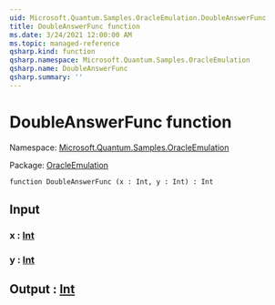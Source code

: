 ```yaml
---
uid: Microsoft.Quantum.Samples.OracleEmulation.DoubleAnswerFunc
title: DoubleAnswerFunc function
ms.date: 3/24/2021 12:00:00 AM
ms.topic: managed-reference
qsharp.kind: function
qsharp.namespace: Microsoft.Quantum.Samples.OracleEmulation
qsharp.name: DoubleAnswerFunc
qsharp.summary: ''
---
```


# DoubleAnswerFunc function

Namespace: [Microsoft.Quantum.Samples.OracleEmulation](xref:Microsoft.Quantum.Samples.OracleEmulation)

Package: [OracleEmulation](https://nuget.org/packages/OracleEmulation)




```qsharp
function DoubleAnswerFunc (x : Int, y : Int) : Int
```


## Input

### x : [Int](xref:microsoft.quantum.lang-ref.int)




### y : [Int](xref:microsoft.quantum.lang-ref.int)





## Output : [Int](xref:microsoft.quantum.lang-ref.int)

